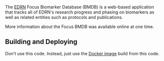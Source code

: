 The [EDRN][EDRN] Focus Biomarker Database (BMDB) is a web-based application that tracks all of EDRN's research progress and phasing on biomarkers as well as related entities such as protocols and publications.

More information about the Focus BMDB was available online at one time.


## Building and Deploying

Don't use this code. Instead, just use the [Docker image] build from this code.


[EDRN]: http://edrn.nci.nih.gov/
[docker image]: https://hub.docker.com/repository/docker/nutjob4life/ancient-bmdb

